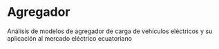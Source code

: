 # Agregador
Análisis de modelos de agregador de carga de vehículos eléctricos y su aplicación al mercado eléctrico ecuatoriano
